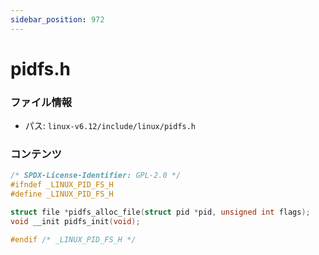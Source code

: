```yaml
---
sidebar_position: 972
---
```

# pidfs.h

### ファイル情報

- パス: `linux-v6.12/include/linux/pidfs.h`

### コンテンツ

```h
/* SPDX-License-Identifier: GPL-2.0 */
#ifndef _LINUX_PID_FS_H
#define _LINUX_PID_FS_H

struct file *pidfs_alloc_file(struct pid *pid, unsigned int flags);
void __init pidfs_init(void);

#endif /* _LINUX_PID_FS_H */

```
